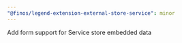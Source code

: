 ```yaml
---
"@finos/legend-extension-external-store-service": minor
---
```


Add form support for Service store embedded data
